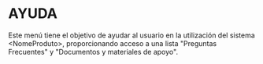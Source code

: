 # AYUDA

Este menú tiene el objetivo de ayudar al usuario en la utilización del sistema \<NomeProduto>, proporcionando acceso a una lista "Preguntas Frecuentes" y "Documentos y materiales de apoyo".
